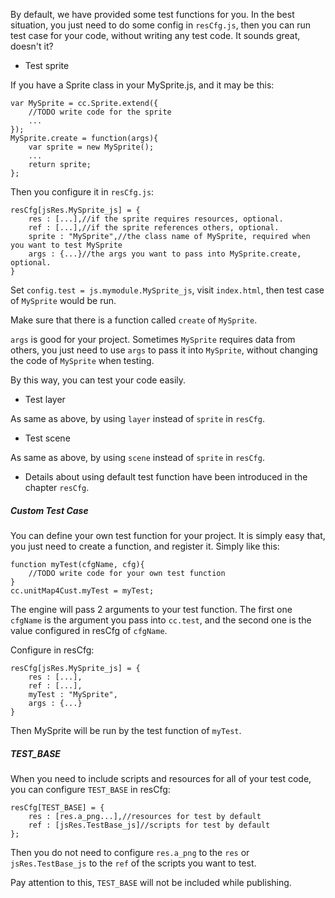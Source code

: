 By default, we have provided some test functions for you.
In the best situation, you just need to do some config in `resCfg.js`, then you can run test case for your code, without writing any test code. It sounds great, doesn't it?

* Test sprite

If you have a Sprite class in your MySprite.js, and it may be this:

```script
var MySprite = cc.Sprite.extend({
    //TODO write code for the sprite
    ...
});
MySprite.create = function(args){
    var sprite = new MySprite();
    ...
    return sprite;
};
```

Then you configure it in `resCfg.js`:

```script
resCfg[jsRes.MySprite_js] = {
    res : [...],//if the sprite requires resources, optional.
    ref : [...],//if the sprite references others, optional.
    sprite : "MySprite",//the class name of MySprite, required when you want to test MySprite
    args : {...}//the args you want to pass into MySprite.create, optional.
}
```

Set `config.test = js.mymodule.MySprite_js`, visit `index.html`, then test case of `MySprite` would be run.

Make sure that there is a function called `create` of `MySprite`.

`args` is good for your project.
Sometimes `MySprite` requires data from others, you just need to use `args` to pass it into `MySprite`,
without changing the code of `MySprite` when testing.

By this way, you can test your code easily.

* Test layer

As same as above, by using `layer` instead of `sprite` in `resCfg`.

* Test scene

As same as above, by using `scene` instead of `sprite` in `resCfg`.

* Details about using default test function have been introduced in the chapter `resCfg`.

##### Custom Test Case
You can define your own test function for your project.
It is simply easy that, you just need to create a function, and register it.
Simply like this:

```script
function myTest(cfgName, cfg){
    //TODO write code for your own test function
}
cc.unitMap4Cust.myTest = myTest;
```

The engine will pass 2 arguments to your test function.
The first one `cfgName` is the argument you pass into `cc.test`,
and the second one is the value configured in resCfg of `cfgName`.

Configure in resCfg:

```script
resCfg[jsRes.MySprite_js] = {
    res : [...],
    ref : [...],
    myTest : "MySprite",
    args : {...}
}
```

Then MySprite will be run by the test function of `myTest`.


##### TEST_BASE
When you need to include scripts and resources for all of your test code, you can configure `TEST_BASE` in resCfg:

```script
resCfg[TEST_BASE] = {
    res : [res.a_png...],//resources for test by default
    ref : [jsRes.TestBase_js]//scripts for test by default
};
```

Then you do not need to configure `res.a_png` to the `res` or `jsRes.TestBase_js` to the `ref` of the scripts you want to test.

Pay attention to this, `TEST_BASE` will not be included while publishing.
